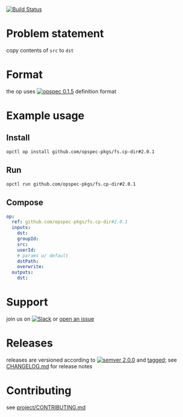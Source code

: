 [![Build Status](https://travis-ci.org/opspec-pkgs/fs.cp-dir.svg?branch=master)](https://travis-ci.org/opspec-pkgs/fs.cp-dir)

# Problem statement

copy contents of `src` to `dst`

# Format

the op uses [![opspec 0.1.5](https://img.shields.io/badge/opspec-0.1.5-brightgreen.svg?colorA=6b6b6b&colorB=fc16be)](https://opspec.io/0.1.5) definition format

# Example usage

## Install

```shell
opctl op install github.com/opspec-pkgs/fs.cp-dir#2.0.1
```

## Run

```
opctl run github.com/opspec-pkgs/fs.cp-dir#2.0.1
```

## Compose

```yaml
op:
  ref: github.com/opspec-pkgs/fs.cp-dir#2.0.1
  inputs:
    dst:
    groupId:
    src:
    userId:
    # params w/ default
    dstPath:
    overwrite:
  outputs:
    dst:
```

# Support

join us on
[![Slack](https://opctl-slackin.herokuapp.com/badge.svg)](https://opctl-slackin.herokuapp.com/)
or
[open an issue](https://github.com/opspec-pkgs/fs.cp-dir/issues)

# Releases

releases are versioned according to
[![semver 2.0.0](https://img.shields.io/badge/semver-2.0.0-brightgreen.svg)](http://semver.org/spec/v2.0.0.html)
and [tagged](https://git-scm.com/book/en/v2/Git-Basics-Tagging); see
[CHANGELOG.md](CHANGELOG.md) for release notes

# Contributing

see
[project/CONTRIBUTING.md](https://github.com/opspec-pkgs/project/blob/master/CONTRIBUTING.md)
